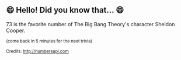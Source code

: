 ## :smile: Hello! Did you know that... :smile:
73 is the favorite number of The Big Bang Theory's character Sheldon Cooper.

<sup>(come back in 5 minutes for the next trivia)</sup>


<sup>Credits: http://numbersapi.com</sup>
